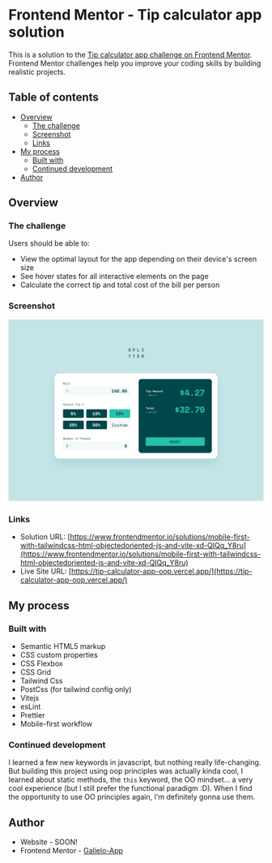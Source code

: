 # Frontend Mentor - Tip calculator app solution

This is a solution to the [Tip calculator app challenge on Frontend Mentor](https://www.frontendmentor.io/challenges/tip-calculator-app-ugJNGbJUX). Frontend Mentor challenges help you improve your coding skills by building realistic projects.

## Table of contents

- [Overview](#overview)
  - [The challenge](#the-challenge)
  - [Screenshot](#screenshot)
  - [Links](#links)
- [My process](#my-process)
  - [Built with](#built-with)
  - [Continued development](#continued-development)
- [Author](#author)

## Overview

### The challenge

Users should be able to:

- View the optimal layout for the app depending on their device's screen size
- See hover states for all interactive elements on the page
- Calculate the correct tip and total cost of the bill per person

### Screenshot

![](./screenshot.jpg)

### Links

- Solution URL: [https://www.frontendmentor.io/solutions/mobile-first-with-tailwindcss-html-objectedoriented-js-and-vite-xd-QIQq_Y8ru](https://www.frontendmentor.io/solutions/mobile-first-with-tailwindcss-html-objectedoriented-js-and-vite-xd-QIQq_Y8ru)
- Live Site URL: [https://tip-calculator-app-oop.vercel.app/](https://tip-calculator-app-oop.vercel.app/)

## My process

### Built with

- Semantic HTML5 markup
- CSS custom properties
- CSS Flexbox
- CSS Grid
- Tailwind Css
- PostCss (for tailwind config only)
- Vitejs
- esLint
- Prettier
- Mobile-first workflow

### Continued development

I learned a few new keywords in javascript, but nothing really life-changing. But building this project using oop principles was actually kinda cool, I learned about static methods, the `this` keyword, the OO mindset... a very cool experience (but I still prefer the functional paradigm :D). When I find the opportunity to use OO principles again, I'm definitely gonna use them.


## Author

- Website - SOON!
- Frontend Mentor - [Galielo-App](https://www.frontendmentor.io/profile/Galielo-App)

